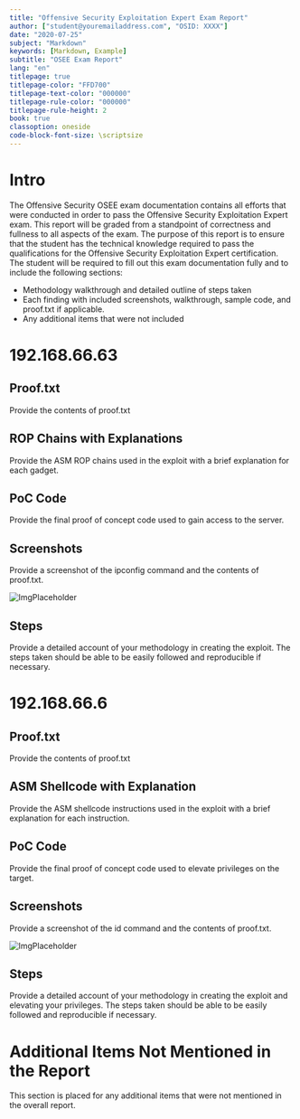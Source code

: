 ```yaml
---
title: "Offensive Security Exploitation Expert Exam Report"
author: ["student@youremailaddress.com", "OSID: XXXX"]
date: "2020-07-25"
subject: "Markdown"
keywords: [Markdown, Example]
subtitle: "OSEE Exam Report"
lang: "en"
titlepage: true
titlepage-color: "FFD700"
titlepage-text-color: "000000"
titlepage-rule-color: "000000"
titlepage-rule-height: 2
book: true
classoption: oneside
code-block-font-size: \scriptsize
---
```

# Intro

The Offensive Security OSEE exam documentation contains all efforts that were conducted in order to pass the Offensive Security Exploitation Expert exam. This report will be graded from a standpoint of correctness and fullness to all aspects of the exam. The purpose of this report is to ensure that the student has the technical knowledge required to pass the qualifications for the Offensive Security Exploitation Expert certification.
The student will be required to fill out this exam documentation fully and to include the following sections:

- Methodology walkthrough and detailed outline of steps taken
- Each finding with included screenshots, walkthrough, sample code, and proof.txt if applicable.
- Any additional items that were not included

# 192.168.66.63

## Proof.txt

Provide the contents of proof.txt

##  ROP Chains with Explanations

Provide the ASM ROP chains used in the exploit with a brief explanation for each gadget.

## PoC Code

Provide the final proof of concept code used to gain access to the server.

## Screenshots

Provide a screenshot of the ipconfig command and the contents of proof.txt.

![ImgPlaceholder](src/placeholder-image-300x225.png)

## Steps

Provide a detailed account of your methodology in creating the exploit. The steps taken should be able to be easily followed and reproducible if necessary.

# 192.168.66.6

## Proof.txt

Provide the contents of proof.txt

## ASM Shellcode with Explanation

Provide the ASM shellcode instructions used in the exploit with a brief explanation for each instruction.

## PoC Code

Provide the final proof of concept code used to elevate privileges on the target.

## Screenshots

Provide a screenshot of the id command and the contents of proof.txt.

![ImgPlaceholder](src/placeholder-image-300x225.png)

## Steps

Provide a detailed account of your methodology in creating the exploit and elevating your privileges. The steps taken should be able to be easily followed and reproducible if necessary.

# Additional Items Not Mentioned in the Report

This section is placed for any additional items that were not mentioned in the overall report.

